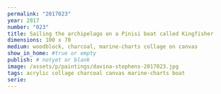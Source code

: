 ```yaml
---
permalink: "2017023"
year: 2017
number: "023"
title: Sailing the archipelago on a Pinisi boat called Kingfisher
dimensions: 100 x 70  
medium: woodblock, charcoal, marine-charts collage on canvas
show_in_home: #true or empty
publish: # notyet or blank
image: /assets/p/paintings/davina-stephens-2017023.jpg
tags: acrylic collage charcoal canvas marine-charts boat
serie:
---
```

